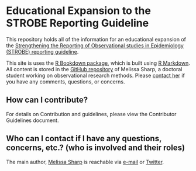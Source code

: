 # Educational Expansion to the STROBE Reporting Guideline
This repository holds all of the information for an educational expansion of the [Strengthening the Reporting of Observational studies in Epidemiology (STROBE) reporting guideline](http://strobe-statement.com).

This site is uses the [R Bookdown package](https://bookdown.org/), which is built using [R Markdown](http://rmarkdown.rstudio.com). All content is stored in the [GitHub repository](https://github.com/sharpmel/STROBECourse) of Melissa Sharp, a doctoral student working on observational research methods. Please [contact her](mailto:melissaksharp@gmail.com) if you have any comments, questions, or concerns. 

## How can I contribute? 
For details on Contribution and guidelines, please view the Contributor Guidelines document. 

## Who can I contact if I have any questions, concerns, etc.? (who is involved and their roles)
The main author, [Melissa Sharp](https://melissaksharp.wordpress.com/) is reachable via [e-mail](mailto:melissaksharp@gmail.com) or [Twitter](https://twitter.com/sharpmelk). 
